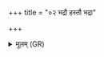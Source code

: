 +++
title = "०२ भद्रौ हस्तौ भद्रा"

+++
<details><summary>मूलम् (GR)</summary>

भद्रौ हस्तौ भद्रा जिह्वा  
भद्रं भवतु मे वचः ।  
मह्यं पवित्रम् ओदनं  
ब्रह्मणा निर् वपामसि  
हस्ताभ्यां निर् वपामसि ॥
</details>